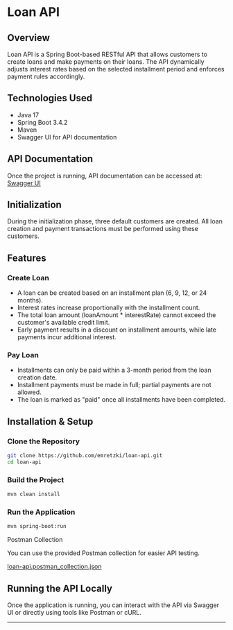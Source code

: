 # Loan API

## Overview
Loan API is a Spring Boot-based RESTful API that allows customers to create loans and make payments on their loans. The API dynamically adjusts interest rates based on the selected installment period and enforces payment rules accordingly.

## Technologies Used
- Java 17
- Spring Boot 3.4.2
- Maven
- Swagger UI for API documentation

## API Documentation
Once the project is running, API documentation can be accessed at:
[Swagger UI](http://localhost:8080/swagger-ui/index.html#/)

## Initialization
During the initialization phase, three default customers are created. All loan creation and payment transactions must be performed using these customers.

## Features

### Create Loan
- A loan can be created based on an installment plan (6, 9, 12, or 24 months).
- Interest rates increase proportionally with the installment count.
- The total loan amount (loanAmount * interestRate) cannot exceed the customer's available credit limit.
- Early payment results in a discount on installment amounts, while late payments incur additional interest.

### Pay Loan
- Installments can only be paid within a 3-month period from the loan creation date.
- Installment payments must be made in full; partial payments are not allowed.
- The loan is marked as "paid" once all installments have been completed.

## Installation & Setup

### Clone the Repository
```sh
git clone https://github.com/emretzki/loan-api.git
cd loan-api
```

### Build the Project
```sh
mvn clean install
```

### Run the Application
```sh
mvn spring-boot:run
```

Postman Collection

You can use the provided Postman collection for easier API testing.

[loan-api.postman_collection.json](https://github.com/user-attachments/files/18647665/loan-api.postman_collection.json)

## Running the API Locally
Once the application is running, you can interact with the API via Swagger UI or directly using tools like Postman or cURL.

---


